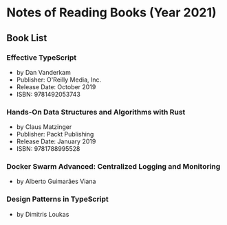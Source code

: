 # Notes of Reading Books (Year 2021)

## Book List
### Effective TypeScript
 - by Dan Vanderkam
 - Publisher: O'Reilly Media, Inc.
 - Release Date: October 2019
 - ISBN: 9781492053743

### Hands-On Data Structures and Algorithms with Rust
 - by Claus Matzinger
 - Publisher: Packt Publishing
 - Release Date: January 2019
 - ISBN: 9781788995528

### Docker Swarm Advanced: Centralized Logging and Monitoring
 - by Alberto Guimarães Viana

### Design Patterns in TypeScript
 - by Dimitris Loukas
